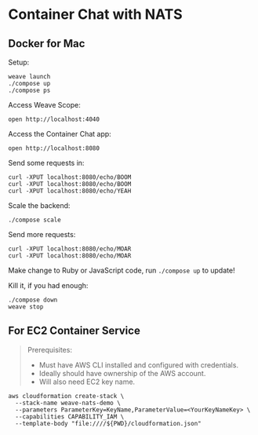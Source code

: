 # Container Chat with NATS

## Docker for Mac

Setup:
```
weave launch
./compose up
./compose ps
```

Access Weave Scope:
```
open http://localhost:4040
```

Access the Container Chat app:
```
open http://localhost:8080
```

Send some requests in:
```
curl -XPUT localhost:8080/echo/BOOM
curl -XPUT localhost:8080/echo/BOOM
curl -XPUT localhost:8080/echo/YEAH
```

Scale the backend:
```
./compose scale
```

Send more requests:
```
curl -XPUT localhost:8080/echo/MOAR
curl -XPUT localhost:8080/echo/MOAR
```

Make change to Ruby or JavaScript code, run `./compose up` to update!

Kill it, if you had enough:
```
./compose down
weave stop
```

## For EC2 Container Service

> Prerequisites:
>
>  - Must have AWS CLI installed and configured with credentials.
>  - Ideally should have ownership of the AWS account.
>  - Will also need EC2 key name.

```
aws cloudformation create-stack \
  --stack-name weave-nats-demo \
  --parameters ParameterKey=KeyName,ParameterValue=<YourKeyNameKey> \
  --capabilities CAPABILITY_IAM \
  --template-body "file:////${PWD}/cloudformation.json"
```
